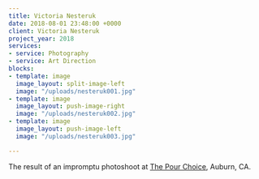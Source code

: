 ```yaml
---
title: Victoria Nesteruk
date: 2018-08-01 23:48:00 +0000
client: Victoria Nesteruk
project_year: 2018
services:
- service: Photography
- service: Art Direction
blocks:
- template: image
  image_layout: split-image-left
  image: "/uploads/nesteruk001.jpg"
- template: image
  image_layout: push-image-right
  image: "/uploads/nesteruk002.jpg"
- template: image
  image_layout: push-image-left
  image: "/uploads/nesteruk003.jpg"

---
```

The result of an impromptu photoshoot at [The Pour Choice](http://thepourchoice.com/ "The Pour Choice"), Auburn, CA.